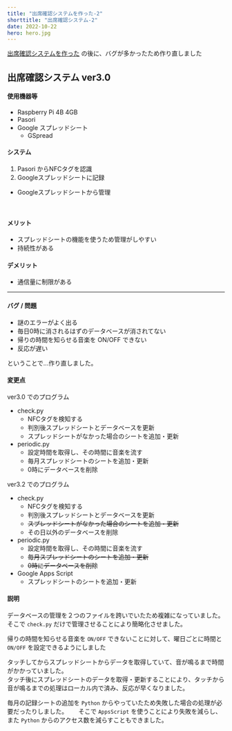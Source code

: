 ```yaml
---
title: "出席確認システムを作った-2"
shorttitle: "出席確認システム-2"
date: 2022-10-22
hero: hero.jpg
---
```


[出席確認システムを作った](/posts/activity-report/2022-06/attendanse-system/) の後に、バグが多かったため作り直しました

## 出席確認システム ver3.0
#### 使用機器等
- Raspberry Pi 4B 4GB
- Pasori
- Google スプレッドシート
    - GSpread

#### システム
1. Pasori からNFCタグを認識
2. Googleスプレッドシートに記録

- Googleスプレッドシートから管理

<br>

#### メリット
- スプレッドシートの機能を使うため管理がしやすい
- 持続性がある

#### デメリット
- 通信量に制限がある

---

#### バグ / 問題
- 謎のエラーがよく出る
- 毎日0時に消されるはずのデータベースが消されてない
- 帰りの時間を知らせる音楽を ON/OFF できない
- 反応が遅い

ということで...作り直しました。

#### 変更点
ver3.0 でのプログラム
- check.py
  - NFCタグを検知する
  - 判別後スプレッドシートとデータベースを更新
  - スプレッドシートがなかった場合のシートを追加・更新
- periodic.py
  - 設定時間を取得し、その時間に音楽を流す
  - 毎月スプレッドシートのシートを追加・更新
  - 0時にデータベースを削除

ver3.2 でのプログラム
- check.py
  - NFCタグを検知する
  - 判別後スプレッドシートとデータベースを更新
  - ~~スプレッドシートがなかった場合のシートを追加・更新~~
  - その日以外のデータベースを削除
- periodic.py
  - 設定時間を取得し、その時間に音楽を流す
  - ~~毎月スプレッドシートのシートを追加・更新~~
  - ~~0時にデータベースを削除~~
- Google Apps Script
  - スプレッドシートのシートを追加・更新

#### 説明
データベースの管理を２つのファイルを跨いでいたため複雑になっていました。  
そこで `check.py` だけで管理させることにより簡略化させました。

帰りの時間を知らせる音楽を `ON/OFF` できないことに対して、曜日ごとに時間と `ON/OFF` を設定できるようにしました

タッチしてからスプレッドシートからデータを取得していて、音が鳴るまで時間がかかっていました。  
タッチ後にスプレッドシートのデータを取得・更新することにより、タッチから音が鳴るまでの処理はローカル内で済み、反応が早くなりました。

毎月の記録シートの追加を `Python` からやっていたため失敗した場合の処理が必要だったりしました。　　
そこで `AppsScript` を使うことにより失敗を減らし、また `Python` からのアクセス数を減らすこともできました。